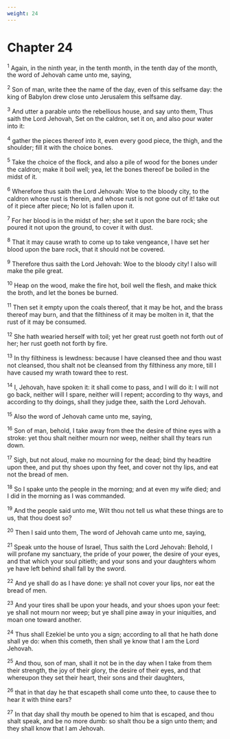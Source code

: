 ```yaml
---
weight: 24
---
```


# Chapter 24

<sup>1</sup> Again, in the ninth year, in the tenth month, in the tenth day of the month, the word of Jehovah came unto me, saying, 

<sup>2</sup> Son of man, write thee the name of the day, even of this selfsame day: the king of Babylon drew close unto Jerusalem this selfsame day. 

<sup>3</sup> And utter a parable unto the rebellious house, and say unto them, Thus saith the Lord Jehovah, Set on the caldron, set it on, and also pour water into it: 

<sup>4</sup> gather the pieces thereof into it, even every good piece, the thigh, and the shoulder; fill it with the choice bones. 

<sup>5</sup> Take the choice of the flock, and also a pile of wood for the bones under the caldron; make it boil well; yea, let the bones thereof be boiled in the midst of it. 

<sup>6</sup> Wherefore thus saith the Lord Jehovah: Woe to the bloody city, to the caldron whose rust is therein, and whose rust is not gone out of it! take out of it piece after piece; No lot is fallen upon it. 

<sup>7</sup> For her blood is in the midst of her; she set it upon the bare rock; she poured it not upon the ground, to cover it with dust. 

<sup>8</sup> That it may cause wrath to come up to take vengeance, I have set her blood upon the bare rock, that it should not be covered. 

<sup>9</sup> Therefore thus saith the Lord Jehovah: Woe to the bloody city! I also will make the pile great. 

<sup>10</sup> Heap on the wood, make the fire hot, boil well the flesh, and make thick the broth, and let the bones be burned. 

<sup>11</sup> Then set it empty upon the coals thereof, that it may be hot, and the brass thereof may burn, and that the filthiness of it may be molten in it, that the rust of it may be consumed. 

<sup>12</sup> She hath wearied herself with toil; yet her great rust goeth not forth out of her; her rust goeth not forth by fire. 

<sup>13</sup> In thy filthiness is lewdness: because I have cleansed thee and thou wast not cleansed, thou shalt not be cleansed from thy filthiness any more, till I have caused my wrath toward thee to rest. 

<sup>14</sup> I, Jehovah, have spoken it: it shall come to pass, and I will do it: I will not go back, neither will I spare, neither will I repent; according to thy ways, and according to thy doings, shall they judge thee, saith the Lord Jehovah. 

<sup>15</sup> Also the word of Jehovah came unto me, saying, 

<sup>16</sup> Son of man, behold, I take away from thee the desire of thine eyes with a stroke: yet thou shalt neither mourn nor weep, neither shall thy tears run down. 

<sup>17</sup> Sigh, but not aloud, make no mourning for the dead; bind thy headtire upon thee, and put thy shoes upon thy feet, and cover not thy lips, and eat not the bread of men. 

<sup>18</sup> So I spake unto the people in the morning; and at even my wife died; and I did in the morning as I was commanded. 

<sup>19</sup> And the people said unto me, Wilt thou not tell us what these things are to us, that thou doest so? 

<sup>20</sup> Then I said unto them, The word of Jehovah came unto me, saying, 

<sup>21</sup> Speak unto the house of Israel, Thus saith the Lord Jehovah: Behold, I will profane my sanctuary, the pride of your power, the desire of your eyes, and that which your soul pitieth; and your sons and your daughters whom ye have left behind shall fall by the sword. 

<sup>22</sup> And ye shall do as I have done: ye shall not cover your lips, nor eat the bread of men. 

<sup>23</sup> And your tires shall be upon your heads, and your shoes upon your feet: ye shall not mourn nor weep; but ye shall pine away in your iniquities, and moan one toward another. 

<sup>24</sup> Thus shall Ezekiel be unto you a sign; according to all that he hath done shall ye do: when this cometh, then shall ye know that I am the Lord Jehovah. 

<sup>25</sup> And thou, son of man, shall it not be in the day when I take from them their strength, the joy of their glory, the desire of their eyes, and that whereupon they set their heart, their sons and their daughters, 

<sup>26</sup> that in that day he that escapeth shall come unto thee, to cause thee to hear it with thine ears? 

<sup>27</sup> In that day shall thy mouth be opened to him that is escaped, and thou shalt speak, and be no more dumb: so shalt thou be a sign unto them; and they shall know that I am Jehovah. 


